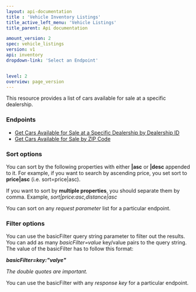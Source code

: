 ```yaml
---
layout: api-documentation
title : 'Vehicle Inventory Listings'
title_active_left_menu: 'Vehicle Listings'
title_parent: Api documentation

amount_version: 2
spec: vehicle_listings
version: v1
api: inventory
dropdown-link: 'Select an Endpoint'


level: 2
overview: page_version
---
```


<div class="info-message">
	This resource provides a list of cars available for sale at a specific dealership.
</div>

### Endpoints

* [Get Cars Available for Sale at a Specific Dealership by Dealership ID](/api-documentation/inventory/vehicle_listings/v1/01_listings_by_dealer/api-description.html)
* [Get Cars Available for Sale by ZIP Code](/api-documentation/inventory/vehicle_listings/v1/02_listings_by_zip/api-description.html)

### Sort options

You can sort by the following properties with either **|asc** or **|desc** appended to it. For example, if you want to search by ascending price, you set sort to **price|asc** (i.e. sort=price|asc).

If you want to sort by **multiple properties**, you should separate them by comma. Example, *sort|price:asc,distance|asc*

You can sort on any *request parameter* list for a particular endpoint.


### Filter options

You can use the basicFilter query string parameter to filter out the results. You can add as many *basicFilter=value* key/value pairs to the query string. The value of the basicFilter has to follow this format:

***basicFilter=key:"valye"***

*The double quotes are important.*

You can use the basicFilter with any *response key* for a particular endpoint.